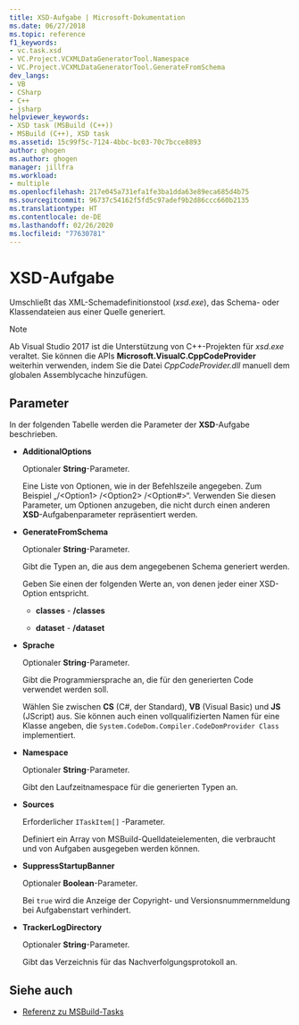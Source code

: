 ```yaml
---
title: XSD-Aufgabe | Microsoft-Dokumentation
ms.date: 06/27/2018
ms.topic: reference
f1_keywords:
- vc.task.xsd
- VC.Project.VCXMLDataGeneratorTool.Namespace
- VC.Project.VCXMLDataGeneratorTool.GenerateFromSchema
dev_langs:
- VB
- CSharp
- C++
- jsharp
helpviewer_keywords:
- XSD task (MSBuild (C++))
- MSBuild (C++), XSD task
ms.assetid: 15c99f5c-7124-4bbc-bc03-70c7bcce8893
author: ghogen
ms.author: ghogen
manager: jillfra
ms.workload:
- multiple
ms.openlocfilehash: 217e045a731efa1fe3ba1dda63e89eca685d4b75
ms.sourcegitcommit: 96737c54162f5fd5c97adef9b2d86ccc660b2135
ms.translationtype: HT
ms.contentlocale: de-DE
ms.lasthandoff: 02/26/2020
ms.locfileid: "77630781"
---
```

# <a name="xsd-task"></a>XSD-Aufgabe

Umschließt das XML-Schemadefinitionstool (*xsd.exe*), das Schema- oder Klassendateien aus einer Quelle generiert.

> [!NOTE]
> Ab Visual Studio 2017 ist die Unterstützung von C++-Projekten für *xsd.exe* veraltet. Sie können die APIs **Microsoft.VisualC.CppCodeProvider** weiterhin verwenden, indem Sie die Datei *CppCodeProvider.dll* manuell dem globalen Assemblycache hinzufügen.

## <a name="parameters"></a>Parameter

 In der folgenden Tabelle werden die Parameter der **XSD**-Aufgabe beschrieben.

- **AdditionalOptions**

     Optionaler **String**-Parameter.

     Eine Liste von Optionen, wie in der Befehlszeile angegeben. Zum Beispiel „/\<Option1> /\<Option2> /\<Option#>“. Verwenden Sie diesen Parameter, um Optionen anzugeben, die nicht durch einen anderen **XSD**-Aufgabenparameter repräsentiert werden.

- **GenerateFromSchema**

  Optionaler **String**-Parameter.

  Gibt die Typen an, die aus dem angegebenen Schema generiert werden.

  Geben Sie einen der folgenden Werte an, von denen jeder einer XSD-Option entspricht.

  - **classes** -  **/classes**

  - **dataset** -  **/dataset**

- **Sprache**

     Optionaler **String**-Parameter.

     Gibt die Programmiersprache an, die für den generierten Code verwendet werden soll.

     Wählen Sie zwischen **CS** (C#, der Standard), **VB** (Visual Basic) und **JS** (JScript) aus. Sie können auch einen vollqualifizierten Namen für eine Klasse angeben, die `System.CodeDom.Compiler.CodeDomProvider Class` implementiert.

- **Namespace**

     Optionaler **String**-Parameter.

     Gibt den Laufzeitnamespace für die generierten Typen an.

- **Sources**

     Erforderlicher `ITaskItem[]` -Parameter.

     Definiert ein Array von MSBuild-Quelldateielementen, die verbraucht und von Aufgaben ausgegeben werden können.

- **SuppressStartupBanner**

     Optionaler **Boolean**-Parameter.

     Bei `true` wird die Anzeige der Copyright- und Versionsnummernmeldung bei Aufgabenstart verhindert.

- **TrackerLogDirectory**

     Optionaler **String**-Parameter.

     Gibt das Verzeichnis für das Nachverfolgungsprotokoll an.

## <a name="see-also"></a>Siehe auch

- [Referenz zu MSBuild-Tasks](../msbuild/msbuild-task-reference.md)
